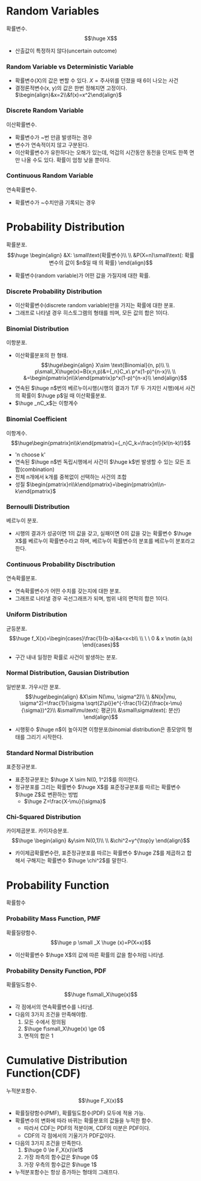 # Random Variables
확률변수.
$$\huge X$$
- 산출값이 특정하지 않다(uncertain outcome)
### Random Variable vs Deterministic Variable
- 확률변수(X)의 값은 변할 수 있다.
	$X=\text{주사위를 던졌을 때 6이 나오는 사건}$
- 결정론적변수(x, y)의 값은 한번 정해지면 고정이다.
	$\begin{align}&x=2\\&f(x)=x^2\end{align}$
### Discrete Random Variable
이산확률변수.
- 확률변수가 ~번 만큼 발생하는 경우
- 변수가 연속적이지 않고 구분된다.
- 이산확률변수가 유한하다는 오해가 있는데, 억겁의 시간동안 동전을 던져도 한쪽 면만 나올 수도 있다. 확률이 엄청 낮을 뿐이다.

### Continuous Random Variable
연속확률변수.
- 확률변수가 ~수치만큼 기록되는 경우
# Probability Distribution
확률분포.
$$\huge \begin{align}
&X: \small\text{확률변수}\\
\\
&P(X=n)\small\text{: 확률변수의 값이 $n$일 때 의 확률}
\end{align}$$
- 확률변수(random variable)가 어떤 값을 가질지에 대한 확률.
### Discrete Probability Distribution
- 이산확률변수(discrete random variable)만을 가지는 확률에 대한 분포.
- 그래프로 나타낼 경우 히스토그램의 형태를 띄며, 모든 값의 합은 1이다.
### Binomial Distribution
이항분포.
- 이산확률분포의 한 형태.
$$\huge\begin{align}
X\sim \text{Binomial}(n, p)\\
\\
p\small_X\huge(x)=B(x;n,p)&={_n}C_x\ p^x(1-p)^{n-x}\\
\\
&=\begin{pmatrix}n\\k\end{pmatrix}p^x(1-p)^{n-x}\\
\end{align}$$
-  연속된 $\huge n$번의 베르누이시행(시행의 결과가 T/F 두 가지인 시행)에서 사건의 확률이 $\huge p$일 때 이산확률분포.
- $\huge _nC_x$는 이항계수

### Binomial Coefficient
이항계수.
$$\huge\begin{pmatrix}n\\k\end{pmatrix}={_n}C_k=\frac{n!}{k!(n-k)!}$$
- 'n choose k'
- 연속된 $\huge n$번 독립시행에서 사건이 $\huge k$번 발생할 수 있는 모든 조합(combination)
- 전체 n개에서 k개를 중복없이 선택하는 사건의 조합
- 성질
	$\begin{pmatrix}n\\k\end{pmatrix}=\begin{pmatrix}n\\n-k\end{pmatrix}$
### Bernoulli Distribution
베르누이 분포.
- 시행의 결과가 성공이면 1의 값을 갖고, 실패이면 0의 값을 갖는 확률변수 $\huge X$를 베르누이 확률변수라고 하며, 베르누이 확률변수의 분포를 베르누이 분포라고 한다.
### Continuous Probability Disctribution
연속확률분포.
- 연속확률변수가 어떤 수치를 갖는지에 대한 분포.
- 그래프로 나타낼 경우 곡선그래프가 되며, 범위 내의 면적의 합은 1이다.
### Uniform Distribution
균등분포.
$$\huge
f_X(x)=\begin{cases}\frac{1}{b-a}&a<x<b\\
					\\
					\ \ 0 & x \notin (a,b)
		\end{cases}$$
- 구간 내내 일정한 확률로 사건이 발생하는 분포.
### Normal Distribution, Gausian Distribution
일반분포. 가우시안 분포.
$$\huge\begin{align}
&X\sim N(\mu, \sigma^2)\\
\\
&N(x|\mu, \sigma^2)=\frac{1}{\sigma \sqrt{2\pi}}e^{-\frac{1}{2}(\frac{x-\mu}{\sigma})^2}\\
&\small\mu\text{: 평균}\\
&\small\sigma\text{: 분산}
\end{align}$$
- 시행횟수 $\huge n$이 높아지면 이항분포(binomial distribution은 종모양의 형태를 그리기 시작한다.
### Standard Normal Distribution
표준정규분포.
- 표준정규분포는 $\huge X \sim N(0, 1^2)$를 의미한다.
- 정규분포를 그리는 확률변수 $\huge X$를 표준정규분포를 따르는 확률변수 $\huge Z$로 변환하는 방법
	- $\huge Z=\frac{X-\mu}{\sigma}$
### Chi-Squared Distribution
카이제곱분포. 카이자승분포.
$$\huge \begin{align}
&y\sim N(0,1)\\
\\
&\chi^2=y^{\top}y
\end{align}$$
- 카이제곱확률변수란, 표준정규분포를 따르는 확률변수 $\huge Z$를 제곱하고 합해서 구해지는 확률변수 $\huge \chi^2$를 말한다.

# Probability Function
확률함수
### Probability Mass Function, PMF
확률질량함수.
$$\huge p \small _X \huge (x)=P(X=x)$$
- 이산확률변수 $\huge X$의 값에 따른 확률의 값을 함수처럼 나타냄.
### Probability Density Function, PDF
확률밀도함수.
$$\huge f\small_X\huge(x)$$
- 각 점에서의 연속확률변수를 나타냄.
- 다음의 3가지 조건을 만족해야함.
	1. 모든 수에서 정의됨
	2. $\huge f\small_X\huge(x) \ge 0$
	3. 면적의 합은 1
# Cumulative Distribution Function(CDF)
누적분포함수.
$$\huge F_X(x)$$
- 확률질량함수(PMF), 확률밀도함수(PDF) 모두에 적용 가능.
- 확률변수의 변화에 따라 바뀌는 확률분포의 값들을 누적한 함수.
	- 따라서 CDF는 PDF의 적분이며, CDF의 미분은 PDF이다.
	- CDF의 각 점에서의 기울기가 PDF값이다.
- 다음의 3가지 조건을 만족한다.
	1. $\huge 0 \le F_X(x)\le1$
	2. 가장 좌측의 함수값은 $\huge 0$
	3. 가장 우측의 함수값은 $\huge 1$
- 누적분포함수는 항상 증가하는 형태의 그래프다.
